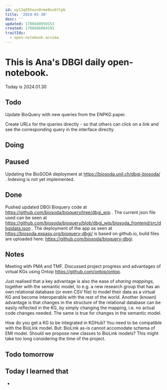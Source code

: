 ```yaml
---
id: uy13q05hosn0rme9xvbtlpb
title: '2024-01-30'
desc: ''
updated: 1706688050153
created: 1706606084191
traitIds:
  - open-notebook-acsima
---
```


# This is Ana's DBGI daily open-notebook.

Today is 2024.01.30

## Todo 

Update BioQuery with new queries from the ENPKG paper.

Create URLs for the queries directly - so that others can click on a link and see the corresponding query in the interface directly.

###
###

## Doing

## Paused

Updating the BioSODA deployment at https://biosoda.unil.ch/dbgi-biosoda/ . Indexing is not yet implemented.

## Done

Pushed updated DBGI Bioquery code at https://github.com/biosoda/bioquery/tree/dbgi_wip . The current json file used can be seen at https://github.com/biosoda/bioquery/blob/dbgi_wip/biosoda_frontend/src/dbgidata.json . The deployment of the app as seen at https://biosoda.expasy.org/bioquery-dbgi/ is based on github.io, build files are uploaded here: https://github.com/biosoda/bioquery-dbgi.

## Notes

Meeting with PMA and TMF. Discussed project progress and advantages of virtual KGs using Ontop https://github.com/ontop/ontop.

Just realised that a key advantage is also the ease of *sharing mappings*, together with the semantic model, to e.g. a new research group that has an own relational database (or even CSV file) to model their data as a virtual KG and become interoperable with the rest of the world. Another (known) advantage is that changes in the structure of the relational database can be easily reflected in the KG, by simply changing the mapping, i.e. no actual code changes needed. The same is true for changes in the semantic model.

How do you get a KG to be integrated in KGHub? You need to be compatible with the BioLink model. But: BioLink as-is cannot accomodate schema of EMI model. Should we propose new classes to BioLink models? This might take too long considering the time of the project.


## Todo tomorrow

###
###
###


## Today I learned that

- 